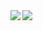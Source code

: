 <a href="https://github.com/anuraghazra/github-readme-stats" color="black">
  <img align="left" src="https://github-readme-stats.vercel.app/api?username=nyaruo&count_private=true&show_icons=true" />
</a>
<a href="https://github.com/nyaruo/github-readme-stats" color="black">
  <img align="left" src="https://github-readme-stats.vercel.app/api/top-langs/?username=nyaruo" />
</a>
